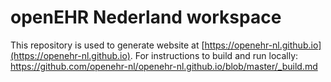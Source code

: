 # openEHR Nederland workspace

This repository is used to generate website at [https://openehr-nl.github.io](https://openehr-nl.github.io).
For instructions to build and run locally: https://github.com/openehr-nl/openehr-nl.github.io/blob/master/_build.md
